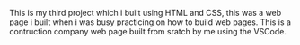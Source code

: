 This is my third project which i built using HTML and CSS, this was a web page i built when i was busy practicing on how to build web pages.
This is a contruction company web page built from sratch by me using the VSCode.
